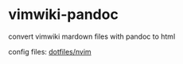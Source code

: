 # vimwiki-pandoc

convert vimwiki mardown files with pandoc to html

config files: [dotfiles/nvim](https://github.com/mrdotx/dotfiles/tree/master/.config/nvim)
